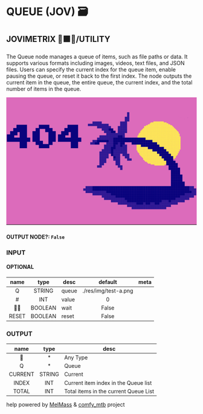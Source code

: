 # QUEUE (JOV) 🗃

## JOVIMETRIX 🔺🟩🔵/UTILITY

The Queue node manages a queue of items, such as file paths or data. It supports various formats including images, videos, text files, and JSON files. Users can specify the current index for the queue item, enable pausing the queue, or reset it back to the first index. The node outputs the current item in the queue, the entire queue, the current index, and the total number of items in the queue.

![QUEUE](./QUEUE.png)

#### OUTPUT NODE?: `False`

### INPUT

#### OPTIONAL

name | type | desc | default | meta
:---:|:---:|---|:---:|---
Q | STRING | queue | ./res/img/test-a.png | 
\# | INT | value | 0 | 
✋🏽 | BOOLEAN | wait | False | 
RESET | BOOLEAN | reset | False | 

### OUTPUT

name | type | desc
:---:|:---:|---
🔮 | * | Any Type 
Q | * | Queue 
CURRENT | STRING | Current 
INDEX | INT | Current item index in the Queue list 
TOTAL | INT | Total items in the current Queue List 

help powered by [MelMass](https://github.com/melMass) & [comfy_mtb](https://github.com/melMass/comfy_mtb) project